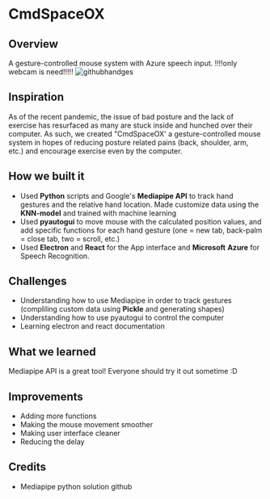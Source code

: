 # CmdSpaceOX

## Overview
A gesture-controlled mouse system with Azure speech input.
!!!!only webcam is need!!!!!
![githubhandges](https://user-images.githubusercontent.com/55889031/111805355-4eecf480-88a7-11eb-9cbe-c321d441e45b.gif)
## Inspiration 
As of the recent pandemic, the issue of bad posture and the lack of exercise has resurfaced as many are stuck inside and hunched over their computer. As such, we created "CmdSpaceOX' a gesture-controlled mouse system in hopes of reducing posture related pains (back, shoulder, arm, etc.) and encourage exercise even by the computer.

## How we built it
- Used **Python** scripts and Google's **Mediapipe API** to track hand gestures and the relative hand location. Made customize data using the **KNN-model** and trained with machine learning
- Used **pyautogui** to move mouse with the calculated position values, and add specific functions for each hand gesture (one = new tab, back-palm = close tab, two = scroll, etc.)
- Used **Electron** and **React** for the App interface and **Microsoft** **Azure** for Speech Recognition.

## Challenges
- Understanding how to use Mediapipe in order to track gestures (compliling custom data using **Pickle** and generating shapes)
- Understanding how to use pyautogui to control the computer
- Learning electron and react documentation 


## What we learned
Mediapipe API is a great tool! Everyone should try it out sometime :D

## Improvements
- Adding more functions
- Making the mouse movement smoother
- Making user interface cleaner
- Reducing the delay

## Credits
- Mediapipe python solution github
